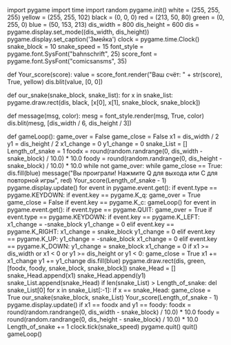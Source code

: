 import pygame
import time
import random
pygame.init()
white = (255, 255, 255)
yellow = (255, 255, 102)
black = (0, 0, 0)
red = (213, 50, 80)
green = (0, 255, 0)
blue = (50, 153, 213)
dis_width = 800
dis_height = 600
dis = pygame.display.set_mode((dis_width, dis_height))
pygame.display.set_caption('Змейка')
clock = pygame.time.Clock()
snake_block = 10
snake_speed = 15
font_style = pygame.font.SysFont("bahnschrift", 25)
score_font = pygame.font.SysFont("comicsansms", 35)
 
def Your_score(score):
   value = score_font.render("Ваш счёт: " + str(score), True, yellow)
   dis.blit(value, [0, 0])
 
def our_snake(snake_block, snake_list):
   for x in snake_list:
       pygame.draw.rect(dis, black, [x[0], x[1], snake_block, snake_block])
 
def message(msg, color):
   mesg = font_style.render(msg, True, color)
   dis.blit(mesg, [dis_width / 6, dis_height / 3])
 
def gameLoop():
   game_over = False
   game_close = False
   x1 = dis_width / 2
   y1 = dis_height / 2
   x1_change = 0
   y1_change = 0
   snake_List = []
   Length_of_snake = 1
   foodx = round(random.randrange(0, dis_width - snake_block) / 10.0) * 10.0
   foody = round(random.randrange(0, dis_height - snake_block) / 10.0) * 10.0
   while not game_over:
       while game_close == True:
           dis.fill(blue)
           message("Вы проиграли! Нажмите Q для выхода или C для повторной игры", red)
           Your_score(Length_of_snake - 1)
           pygame.display.update()
           for event in pygame.event.get():
               if event.type == pygame.KEYDOWN:
                   if event.key == pygame.K_q:
                       game_over = True
                       game_close = False
                   if event.key == pygame.K_c:
                       gameLoop()
       for event in pygame.event.get():
           if event.type == pygame.QUIT:
               game_over = True
           if event.type == pygame.KEYDOWN:
               if event.key == pygame.K_LEFT:
                   x1_change = -snake_block
                   y1_change = 0
               elif event.key == pygame.K_RIGHT:
                   x1_change = snake_block
                   y1_change = 0
               elif event.key == pygame.K_UP:
                   y1_change = -snake_block
                   x1_change = 0
               elif event.key == pygame.K_DOWN:
                   y1_change = snake_block
                   x1_change = 0
       if x1 >= dis_width or x1 < 0 or y1 >= dis_height or y1 < 0:
           game_close = True
       x1 += x1_change
       y1 += y1_change
       dis.fill(blue)
       pygame.draw.rect(dis, green, [foodx, foody, snake_block, snake_block])
       snake_Head = []
       snake_Head.append(x1)
       snake_Head.append(y1)
       snake_List.append(snake_Head)
       if len(snake_List) > Length_of_snake:
           del snake_List[0]
       for x in snake_List[:-1]:
           if x == snake_Head:
               game_close = True
       our_snake(snake_block, snake_List)
       Your_score(Length_of_snake - 1)
       pygame.display.update()
       if x1 == foodx and y1 == foody:
           foodx = round(random.randrange(0, dis_width - snake_block) / 10.0) * 10.0
           foody = round(random.randrange(0, dis_height - snake_block) / 10.0) * 10.0
           Length_of_snake += 1
       clock.tick(snake_speed)
   pygame.quit()
   quit()
gameLoop()

